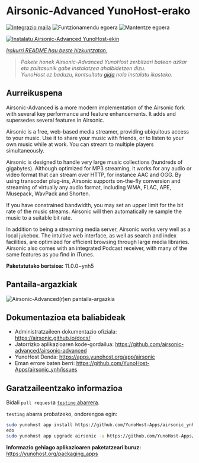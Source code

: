 <!--
Ohart ongi: README hau automatikoki sortu da <https://github.com/YunoHost/apps/tree/master/tools/readme_generator>ri esker
EZ editatu eskuz.
-->

# Airsonic-Advanced YunoHost-erako

[![Integrazio maila](https://dash.yunohost.org/integration/airsonic.svg)](https://dash.yunohost.org/appci/app/airsonic) ![Funtzionamendu egoera](https://ci-apps.yunohost.org/ci/badges/airsonic.status.svg) ![Mantentze egoera](https://ci-apps.yunohost.org/ci/badges/airsonic.maintain.svg)

[![Instalatu Airsonic-Advanced YunoHost-ekin](https://install-app.yunohost.org/install-with-yunohost.svg)](https://install-app.yunohost.org/?app=airsonic)

*[Irakurri README hau beste hizkuntzatan.](./ALL_README.md)*

> *Pakete honek Airsonic-Advanced YunoHost zerbitzari batean azkar eta zailtasunik gabe instalatzea ahalbidetzen dizu.*  
> *YunoHost ez baduzu, kontsultatu [gida](https://yunohost.org/install) nola instalatu ikasteko.*

## Aurreikuspena

Airsonic-Advanced is a more modern implementation of the Airsonic fork with several key performance and feature enhancements. It adds and supersedes several features in Airsonic.

Airsonic is a free, web-based media streamer, providing ubiquitous access to your music. Use it to share your music with friends, or to listen to your own music while at work. You can stream to multiple players simultaneously.

Airsonic is designed to handle very large music collections (hundreds of gigabytes). Although optimized for MP3 streaming, it works for any audio or video format that can stream over HTTP, for instance AAC and OGG. By using transcoder plug-ins, Airsonic supports on-the-fly conversion and streaming of virtually any audio format, including WMA, FLAC, APE, Musepack, WavPack and Shorten.

If you have constrained bandwidth, you may set an upper limit for the bit rate of the music streams. Airsonic will then automatically re sample the music to a suitable bit rate.

In addition to being a streaming media server, Airsonic works very well as a local jukebox. The intuitive web interface, as well as search and index facilities, are optimized for efficient browsing through large media libraries. Airsonic also comes with an integrated Podcast receiver, with many of the same features as you find in iTunes.


**Paketatutako bertsioa:** 11.0.0~ynh5

## Pantaila-argazkiak

![Airsonic-Advanced(r)en pantaila-argazkia](./doc/screenshots/screenshot_01.png)

## Dokumentazioa eta baliabideak

- Administratzaileen dokumentazio ofiziala: <https://airsonic.github.io/docs/>
- Jatorrizko aplikazioaren kode-gordailua: <https://github.com/airsonic-advanced/airsonic-advanced>
- YunoHost Denda: <https://apps.yunohost.org/app/airsonic>
- Eman errore baten berri: <https://github.com/YunoHost-Apps/airsonic_ynh/issues>

## Garatzaileentzako informazioa

Bidali `pull request`a [`testing` abarrera](https://github.com/YunoHost-Apps/airsonic_ynh/tree/testing).

`testing` abarra probatzeko, ondorengoa egin:

```bash
sudo yunohost app install https://github.com/YunoHost-Apps/airsonic_ynh/tree/testing --debug
edo
sudo yunohost app upgrade airsonic -u https://github.com/YunoHost-Apps/airsonic_ynh/tree/testing --debug
```

**Informazio gehiago aplikazioaren paketatzeari buruz:** <https://yunohost.org/packaging_apps>
